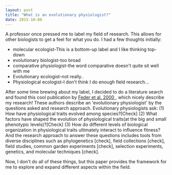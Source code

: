 ```yaml
---
layout: post
title: "What is an evolutionary physiologist?"
date: 2015-10-08
---
```


A professor once pressed me to label my field of research. This allows for other biologists to get a feel for what you do. I had a few thoughts initially:   

* molecular ecologist-This is a bottom-up label and I like thinking top-down    
* evolutionary biologist-too broad
* comparative physiologist-the word comparative doesn't quite sit well with me
* Evolutionary ecologist-not really..
* Physiological ecologist-I don't think I do enough field research...


After some time brewing about my label, I decided to do a literature search and found this cool publication by <a href="http://www.jstor.org/stable/221735?seq=1#page_scan_tab_contents">Feder et al. 2000 </a>, which nicely describe my research! These authors describe an 'evolutionary physiologist' by the questions asked and research approach. Evolutionary physiologists ask: (1) How have physiological traits evolved among species?[Check] (2) What factors have shaped the evolution of physiological traits(at the big and small phenotypic levels)?[Check] (3) How do different levels of biological organization in physiological traits ultimately interact to influence fitness? And the research approach to answer these questions includes tools from diverse disciplines such as phylogenetics [check], field collections [check], field studies, common garden experiments [check], selection experiments, genetics, and molecular techniques [check]. 

Now, I don't do all of these things, but this paper provides the framework for me to explore and expand different aspects within the field. 



